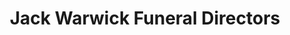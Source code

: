---
title: "Jack Warwick Funeral Directors"
url: /kettering/jack-warwick-funeral-directors-wallis-road/
shop: Bestattungen
---
